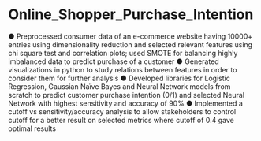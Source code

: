 # Online_Shopper_Purchase_Intention

● Preprocessed consumer data of an e-commerce website having 10000+ entries using dimensionality reduction and selected relevant features using chi square test and correlation plots; used SMOTE for balancing highly imbalanced data to predict purchase of a customer
● Generated visualizations in python to study relations between features in order to consider them for further analysis
● Developed libraries for Logistic Regression, Gaussian Naïve Bayes and Neural Network models from scratch to predict customer purchase intention (0/1) and selected Neural Network with highest sensitivity and accuracy of 90%
● Implemented a cutoff vs sensitivity/accuracy analysis to allow stakeholders to control cutoff for a better result on selected metrics where cutoff of 0.4 gave optimal results
